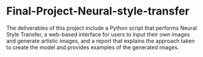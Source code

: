 # Final-Project-Neural-style-transfer
The deliverables of this project  include a Python script that  performs Neural Style Transfer,  a web-based interface for users  to input their own images and  generate artistic images, and a  report that explains the  approach taken to create the  model and provides examples  of the generated images.
